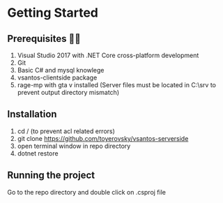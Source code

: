 # Getting Started

## Prerequisites  :guardsman:

1. Visual Studio 2017 with .NET Core cross-platform development
2. Git
3. Basic C# and mysql knowlege
4. vsantos-clientside package
5. rage-mp with gta v installed (Server files must be located in C:\srv to prevent output directory mismatch)

## Installation
1. cd / (to prevent acl related errors)
2. git clone https://github.com/toyerovsky/vsantos-serverside
3. open terminal window in repo directory
4. dotnet restore

## Running the project
Go to the repo directory and double click on .csproj file
